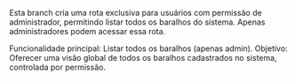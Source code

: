 Esta branch cria uma rota exclusiva para usuários com permissão de administrador, permitindo listar todos os baralhos do sistema. Apenas administradores podem acessar essa rota.

Funcionalidade principal: Listar todos os baralhos (apenas admin).
Objetivo: Oferecer uma visão global de todos os baralhos cadastrados no sistema, controlada por permissão.
